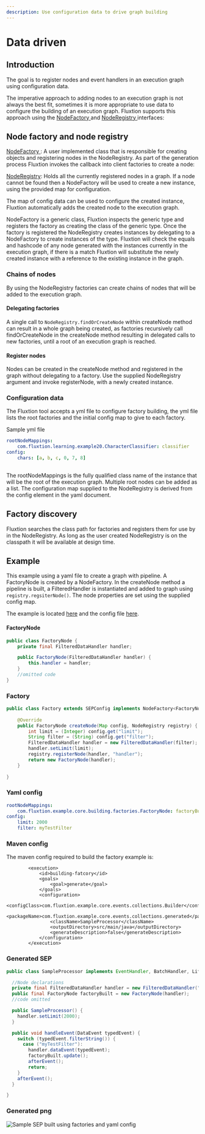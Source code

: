```yaml
---
description: Use configuration data to drive graph building
---
```


# Data driven

## Introduction

The goal is to register nodes and event handlers in an execution graph using configuration data.

The imperative approach to adding nodes to an execution graph is not always the best fit, sometimes it is more appropriate to use data to configure the building of an execution graph. Fluxtion supports this approach using the [NodeFactory ](https://github.com/v12technology/fluxtion/blob/master/builder/src/main/java/com/fluxtion/api/node/NodeFactory.java)and [NodeRegistry ](https://github.com/v12technology/fluxtion/blob/master/builder/src/main/java/com/fluxtion/api/node/NodeRegistry.java)interfaces:

## Node factory and node registry

[NodeFactory ](https://github.com/v12technology/fluxtion/blob/master/builder/src/main/java/com/fluxtion/api/node/NodeFactory.java): A user implemented class that is responsible for creating objects and registering nodes in the NodeRegistry. As part of the generation process Fluxtion invokes the callback into client factories to create a node:

[NodeRegistry](https://github.com/v12technology/fluxtion/blob/master/builder/src/main/java/com/fluxtion/api/node/NodeRegistry.java):  Holds all the currently registered nodes in a graph. If a node cannot be  found then a NodeFactory will be used to create a new instance, using the provided map for configuration.

The map of config data can be used to configure the created instance, Fluxtion automatically adds the created node to the execution graph.

NodeFactory is a generic class, Fluxtion inspects the generic type and registers the factory as creating the class of the generic type. Once the factory is registered the NodeRegistry creates instances by delegating to a NodeFactory to create instances of the type. Fluxtion will check the equals and hashcode of any node generated with the instances currently in the execution graph, if there is a match Fluxtion will substitute the newly created instance with a reference to the existing instance in the graph. 

### Chains of nodes

By using the NodeRegistry factories can create chains of nodes that will be added to the execution graph. 

#### Delegating factories

A single call to `NodeRegistry.findOrCreateNode` within createNode method can result in a whole graph being created, as factories recursively call findOrCreateNode in the createNode method resulting in delegated calls to new factories, until a root of an execution graph is reached.

#### Register nodes

Nodes can be created in the createNode method and registered in the graph without delegating to a factory. Use the supplied  NodeRegistry argument and invoke  registerNode, with a newly created instance.

### Configuration data

The Fluxtion tool accepts a yml file to configure factory building, the yml file lists the root factories and the initial config map to give to each factory.

Sample yml file

```yaml
rootNodeMappings: 
    com.fluxtion.learning.example20.CharacterClassifier: classifier
config:
    chars: [a, b, c, 0, 7, 8]
        
```

The rootNodeMappings is the fully qualified class name of the instance that will be the root of the execution graph. Multiple root nodes can be added as a list. The configuration map supplied to the NodeRegistry is derived from the config element in the yaml document.

## Factory discovery

Fluxtion searches the class path for factories and registers them for use by in the NodeRegistry. As long as the user created NodeRegistry is on the classpath it will be available at design time. 

## Example

This example using a yaml file to create a graph with pipeline. A FactoryNode is created by a NodeFactory. In the createNode method a pipeline is built, a FilteredHandler is instantiated and added to graph using `registry.regsiterNode()`. The node properties are set using the supplied config map.  

The example is located [here](https://github.com/v12technology/fluxtion/tree/develop/examples/documentation-examples/src/main/java/com/fluxtion/example/core/building/factories) and the config file [here](https://github.com/v12technology/fluxtion/tree/develop/examples/documentation-examples/src/main/resources/cfg).

#### FactoryNode

```java
public class FactoryNode {
    private final FilteredDataHandler handler;

    public FactoryNode(FilteredDataHandler handler) {
        this.handler = handler;
    }
    //omitted code
}
```

### Factory

```java
public class Factory extends SEPConfig implements NodeFactory<FactoryNode>  {
    
    @Override
    public FactoryNode createNode(Map config, NodeRegistry registry) {
        int limit = (Integer) config.get("limit");
        String filter = (String) config.get("filter");
        FilteredDataHandler handler = new FilteredDataHandler(filter);
        handler.setLimit(limit);
        registry.registerNode(handler, "handler");
        return new FactoryNode(handler);
    }
    
}
```

### Yaml config

```yaml
rootNodeMappings: 
    com.fluxtion.example.core.building.factories.FactoryNode: factoryBuilt
config:
    limit: 2000
    filter: myTestFilter
```

### Maven config

The maven config required to build the factory example is:

```markup
        <execution>
            <id>building-fatcory</id>
            <goals>
                <goal>generate</goal>
            </goals>
            <configuration>
                <configClass>com.fluxtion.example.core.events.collections.Builder</configClass>
                <packageName>com.fluxtion.example.core.events.collections.generated</packageName>
                <className>SampleProcessor</className>
                <outputDirectory>src/main/java</outputDirectory>
                <generateDescription>false</generateDescription>
            </configuration>
        </execution>
```

### Generated SEP

```java
public class SampleProcessor implements EventHandler, BatchHandler, Lifecycle {

  //Node declarations
  private final FilteredDataHandler handler = new FilteredDataHandler("myTestFilter");
  public final FactoryNode factoryBuilt = new FactoryNode(handler);
  //code omitted

  public SampleProcessor() {
    handler.setLimit(2000);
  }

  public void handleEvent(DataEvent typedEvent) {
    switch (typedEvent.filterString()) {
      case ("myTestFilter"):
        handler.dataEvent(typedEvent);
        factoryBuilt.update();
        afterEvent();
        return;
    }
    afterEvent();
  }

}

```

### Generated png

![Sample SEP built using factories and yaml config](../../../.gitbook/assets/sampleprocessor%20%2814%29.png)

